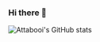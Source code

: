 ### Hi there 👋


![Attabooi's GitHub stats](https://github-readme-stats.vercel.app/api?username=attabooi&show_icons=true&theme=tokyonight)




<!--
**attabooi/attabooi** is a ✨ _special_ ✨ repository because its `README.md` (this file) appears on your GitHub profile.

Here are some ideas to get you started:

- 🔭 I’m currently working on ...
- 🌱 I’m currently learning ...
- 👯 I’m looking to collaborate on ...
- 🤔 I’m looking for help with ...
- 💬 Ask me about ...
- 📫 How to reach me: ...
- 😄 Pronouns: ...
- ⚡ Fun fact: ...
--->
